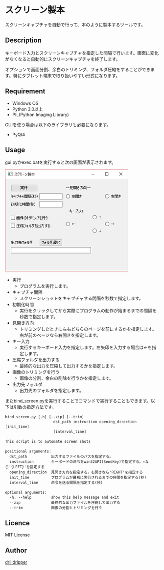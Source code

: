スクリーン製本
====
スクリーンキャプチャを自動で行って、本のように製本するツールです。

## Description
キーボード入力とスクリーンキャプチャを指定した間隔で行います。画面に変化がなくなると自動的にスクリーンキャプチャを終了します。

オプションで画面分割、余白のトリミング、フォルダ圧縮をすることができます。特にタブレット端末で取り扱いやすい形式になります。


## Requirement
- Windows OS
- Python 3.0以上
- PIL(Python Imaging Library)

GUIを使う場合は以下のライブラリも必要になります。
- PyQt4

## Usage
gui.pyかexec.batを実行すると次の画面が表示されます。


![main_gif](demo/main_gui.png)

- 実行
  - プログラムを実行します。
- キャプチャ間隔
  - スクリーンショットをキャプチャする間隔を秒数で指定します。
- 初期化時間
  - 実行をクリックしてから実際にプログラムの動作が始まるまでの間隔を秒数で指定します。
- 見開き方向
  - トリミングしたときに左右どちらのページを前にするかを指定します。右が前のページなら右開きを指定します。
- キー入力
  - 実行するキーボード入力を指定します。左矢印を入力する場合は←を指定します。
- 圧縮フォルダを出力する
  - 最終的な出力を圧縮して出力するかを指定します。
- 画像のトリミングを行う
  - 画像の分割、余白の削除を行うかを指定します。
- 出力先フォルダ
  - 出力先のフォルダを指定します。

またbind_screen.pyを実行することでコマンドで実行することもできます。以下は引数の指定方法です。

```
bind_screen.py [-h] [--zip] [--trim]
                      dst_path instruction opening_direction [init_time]
                      [interval_time]

This script is to automate screen shots

positional arguments:
  dst_path           出力するファイルのパスを指定する。
  instruction        キーボードの命令をwin32API(SendKey)で指定する。←なら'{LEFT}'を指定する
  opening_direction  見開き方向を指定する。右開きなら'RIGHT'を指定する
  init_time          プログラムが最初に実行されるまでの時間を指定する(秒)
  interval_time      命令を送る間隔を指定する(秒)

optional arguments:
  -h, --help         show this help message and exit
  --zip              最終的な出力ファイルを圧縮して出力する
  --trim             画像の分割とトリミングを行う
```

## Licence
MIT License

## Author
[drilldripper](https://github.com/drilldripper)
